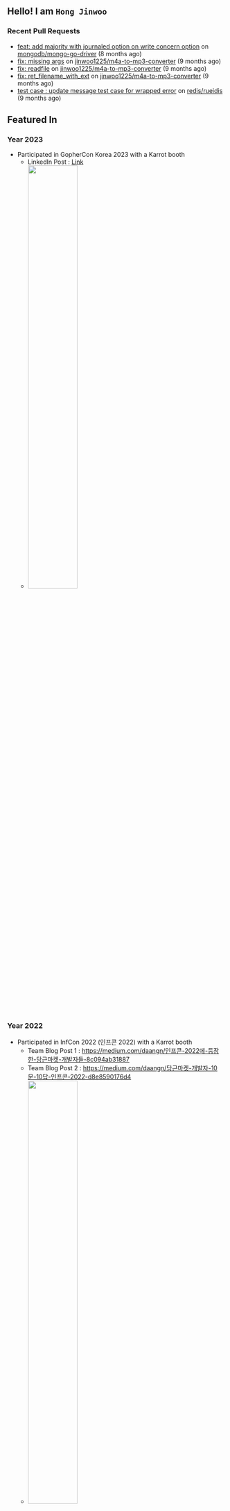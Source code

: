 ## Hello! I am `Hong Jinwoo`

### Recent Pull Requests

- [feat: add majority with journaled option on write concern option](https://github.com/mongodb/mongo-go-driver/pull/1331) on [mongodb/mongo-go-driver](https://github.com/mongodb/mongo-go-driver) (8 months ago)
- [fix: missing args](https://github.com/jinwoo1225/m4a-to-mp3-converter/pull/3) on [jinwoo1225/m4a-to-mp3-converter](https://github.com/jinwoo1225/m4a-to-mp3-converter) (9 months ago)
- [fix: readfile](https://github.com/jinwoo1225/m4a-to-mp3-converter/pull/2) on [jinwoo1225/m4a-to-mp3-converter](https://github.com/jinwoo1225/m4a-to-mp3-converter) (9 months ago)
- [fix: ret_filename_with_ext](https://github.com/jinwoo1225/m4a-to-mp3-converter/pull/1) on [jinwoo1225/m4a-to-mp3-converter](https://github.com/jinwoo1225/m4a-to-mp3-converter) (9 months ago)
- [test case : update message test case for wrapped error](https://github.com/redis/rueidis/pull/263) on [redis/rueidis](https://github.com/redis/rueidis) (9 months ago)

## Featured In

### Year 2023
- Participated in GopherCon Korea 2023 with a Karrot booth
  - LinkedIn Post : [Link](https://www.linkedin.com/posts/daangn_qxfqycregtfx-go-gophercon-ugcPost-7095382535454523393-HYUo?utm_source=share&utm_medium=member_desktop)
  - <img src="https://github.com/jinwoo1225/jinwoo1225/assets/3052898/3a743f6f-cfd6-4162-826d-b88f2c9cb28e" width="50%" height="50%" />

### Year 2022
- Participated in InfCon 2022 (인프콘 2022) with a Karrot booth
  - Team Blog Post 1 : https://medium.com/daangn/인프콘-2022에-등장한-당근마켓-개발자들-8c094ab31887
  - Team Blog Post 2 : https://medium.com/daangn/당근마켓-개발자-10문-10답-인프콘-2022-d8e8590176d4
  - <img src="https://user-images.githubusercontent.com/3052898/197172609-4c6a5c77-5dca-4fda-97d9-a7d85201c289.jpeg" width="50%" height="50%"/>

[![Hong Jinwoo's GitHub stats](https://github-readme-stats.vercel.app/api?username=jinwoo1225&count_private=true)](https://github.com/anuraghazra/github-readme-stats)
- Docker Hub : https://hub.docker.com/u/jinwoo17962
  
[![Hits](https://hits.seeyoufarm.com/api/count/incr/badge.svg?url=https%3A%2F%2Fgithub.com%2Fjinwoo1225%2Fjinwoo1225&count_bg=%2379C83D&title_bg=%23555555&icon=&icon_color=%23E7E7E7&title=hits&edge_flat=false)](https://hits.seeyoufarm.com)
  

